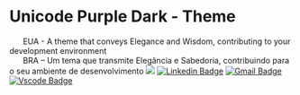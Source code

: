 # Unicode Purple Dark - Theme  
<img src="https://static.mundoeducacao.uol.com.br/mundoeducacao/2022/05/bandeira-estados-unidos.jpg" style="height: 10px; width: 20px;"/> EUA - A theme that conveys Elegance and Wisdom, contributing to your development environment
</br>
<img src="https://static.todamateria.com.br/upload/ba/nd/bandeira-do-brasil-og.jpg" style="height: 10px; width: 20px;"/> BRA – Um tema que transmite Elegância e Sabedoria, contribuindo para o seu ambiente de desenvolvimento
<img src="https://i.imgur.com/PYkB9v3.png"  />
[![Linkedin Badge](https://img.shields.io/badge/-Leticia%20Jordao-986DFF?style=flat-square&logo=Linkedin&logoColor=white&link=https://www.linkedin.com/in/leehxd/)](https://www.linkedin.com/in/leehxd/) 
[![Gmail Badge](https://img.shields.io/badge/-contato@leehxd.com.br-986DFF?style=flat-square&logo=Gmail&logoColor=white&link=mailto:contato@leehxd.com.br)](mailto:contato@leehxd.com.br)
[![Vscode Badge](https://img.shields.io/badge/-DownloadTheme-986DFF?style=flat-square&logo=Visualstudiocode&logoColor=white&link=https://marketplace.visualstudio.com/items?itemName=LeehXD.unicode-purple-dark-theme)](https://marketplace.visualstudio.com/items?itemName=LeehXD.unicode-purple-dark-theme)
